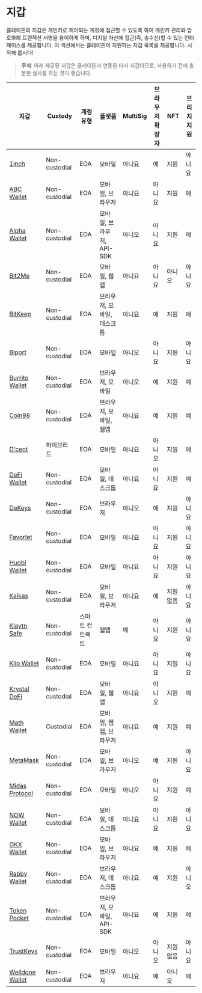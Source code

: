 # 지갑

클레이튼의 지갑은 개인키로 제어되는 계정에 접근할 수 있도록 하여 개인키 관리와 암호화폐 트랜잭션 서명을 용이하게 하며, 디지털 자산에 접근(즉, 송수신)할 수 있는 인터페이스를 제공합니다. 이 섹션에서는 클레이튼이 지원하는 지갑 목록을 제공합니다. 시작해 봅시다!

> **주석**: 아래 제공된 지갑은 클레이튼과 연동된 타사 지갑이므로, 사용하기 전에 충분한 실사를 하는 것이 좋습니다.

| 지갑                                                 | Custody       | 계정 유형    | 플랫폼                | MultiSig | 브라우저 확장자 | NFT   | 브리지 지원 |
| -------------------------------------------------- | ------------- | -------- | ------------------ | -------- | -------- | ----- | ------ |
| [1inch](https://1inch.io/wallet/)                  | Non-custodial | EOA      | 모바일                | 아니요      | 예        | 지원    | 아니요    |
| [ABC Wallet](https://myabcwallet.io/en/)           | Non-custodial | EOA      | 모바일, 브라우저          | 아니요      | 아니요      | 지원    | 예      |
| [Alpha Wallet](https://alphawallet.com/)           | Non-custodial | EOA      | 모바일, 브라우저, API-SDK | 아니오      | 아니요      | 지원    | 예      |
| [Bit2Me](https://bit2me.com/suite/wallet-klaytn)   | Non-custodial | EOA      | 모바일, 웹 앱           | 아니요      | 아니요      | 아니오   | 아니요    |
| [BitKeep](https://bitkeep.com/)                    | Non-custodial | EOA      | 브라우저, 모바일, 데스크톱    | 아니요      | 예        | 지원    | 예      |
| [Biport](https://biport.io/#/)                     | Non-custodial | EOA      | 모바일                | 아니오      | 아니요      | 지원    | 아니요    |
| [Burrito Wallet](https://www.burritowallet.com/en) | Non-custodial | EOA      | 브라우저, 모바일          | 아니오      | 예        | 지원    | 예      |
| [Coin98](https://coin98.com/)                      | Non-custodial | EOA      | 브라우저, 모바일, 웹앱      | 아니요      | 예        | 지원    | 예      |
| [D'cent](https://dcentwallet.com/)                 | 하이브리드         | EOA      | 모바일                | 아니요      | 아니오      | 지원    | 예      |
| [DeFi Wallet](https://crypto.com/defi-wallet)      | Non-custodial | EOA      | 모바일, 데스크톱          | 아니요      | 아니요      | 지원    | 예      |
| [DeKeys](https://www.atomrigs.io/)                 | Non-custodial | EOA      | 브라우저               | 아니오      | 예        | 지원    | 아니요    |
| [Favorlet](https://favorlet.io/)                   | Non-custodial | EOA      | 모바일                | 아니요      | 아니요      | 지원    | 아니요    |
| [Huobi Wallet](https://www.itoken.com/en)          | Non-custodial | EOA      | 모바일                | 아니요      | 아니요      | 지원    | 아니요    |
| [Kaikas](https://app.kaikas.io/)                   | Non-custodial | EOA      | 모바일, 브라우저          | 아니요      | 예        | 지원 없음 | 아니요    |
| [Klaytn Safe](https://safe.klaytn.foundation/)     | Non-custodial | 스마트 컨트랙트 | 웹앱                 | 예        | 아니요      | 지원    | 아니요    |
| [Klip Wallet](https://klipwallet.com/)             | Non-custodial | EOA      | 모바일                | 아니요      | 아니요      | 지원    | 아니요    |
| [Krystal DeFi](https://krystal.app/)               | Non-custodial | EOA      | 모바일, 웹 앱           | 아니요      | 아니오      | 지원    | 예      |
| [Math Wallet](https://mathwallet.org/en-us/)       | Custodial     | EOA      | 모바일, 웹 앱, 브라우저     | 아니요      | 예        | 지원    | 예      |
| [MetaMask](https://metamask.io/)                   | Non-custodial | EOA      | 모바일, 브라우저          | 아니오      | 예        | 지원    | 아니요    |
| [Midas Protocol](https://midasprotocol.io/)        | Non-custodial | EOA      | 모바일                | 아니오      | 아니요      | 지원    | 예      |
| [NOW Wallet](https://walletnow.app/)               | Non-custodial | EOA      | 모바일, 데스크톱          | 아니요      | 아니요      | 지원    | 아니요    |
| [OKX Wallet](https://www.okx.com/web3)             | Non-custodial | EOA      | 모바일, 브라우저          | 아니요      | 예        | 지원    | 예      |
| [Rabby Wallet](https://rabby.io/)                  | Non-custodial | EOA      | 브라우저, 데스크톱         | 아니요      | 예        | 지원    | 아니오    |
| [Token Pocket](https://www.tokenpocket.pro/en)     | Non-custodial | EOA      | 브라우저, 모바일, API-SDK | 아니요      | 예        | 지원    | 예      |
| [TrustKeys](https://trustkeys.network/)            | Non-custodial | EOA      | 모바일                | 아니오      | 아니오      | 지원 없음 | 아니요    |
| [Welldone Wallet](https://welldonestudio.io/)      | Non-custodial | EOA      | 브라우저               | 아니요      | 예        | 아니오   | 예      |
